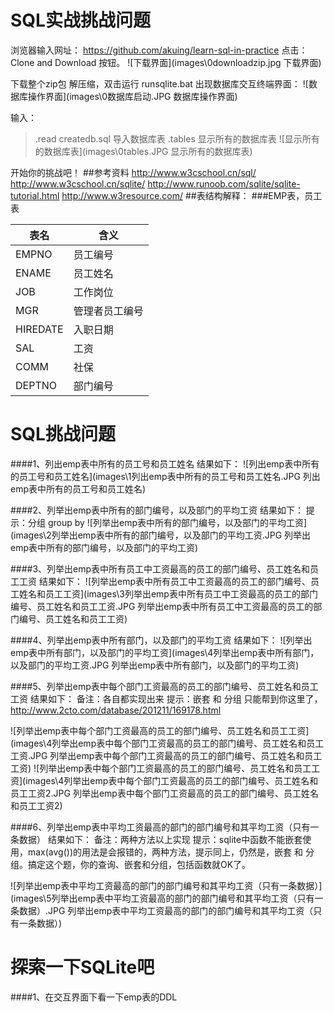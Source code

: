 SQL实战挑战问题
==================
浏览器输入网址：
https://github.com/akuing/learn-sql-in-practice
点击：Clone and Download 按钮。
![下载界面](images\0downloadzip.jpg 下载界面)

下载整个zip包
解压缩，双击运行 runsqlite.bat
出现数据库交互终端界面：
![数据库操作界面](images\0数据库启动.JPG 数据库操作界面)

输入：
>.read createdb.sql
导入数据库表
>.tables
显示所有的数据库表
![显示所有的数据库表](images\0tables.JPG 显示所有的数据库表)

开始你的挑战吧！
##参考资料
http://www.w3cschool.cn/sql/
http://www.w3cschool.cn/sqlite/
http://www.runoob.com/sqlite/sqlite-tutorial.html
http://www.w3resource.com/
##表结构解释：
###EMP表，员工表

| 表名  | 含义     |
| ----- | ------- |
| EMPNO | 员工编号 |
| ENAME |员工姓名  |
| JOB   |工作岗位  |
| MGR   |管理者员工编号|
| HIREDATE|入职日期 |
| SAL   |工资 |
| COMM  |社保  |
| DEPTNO |部门编号 |

SQL挑战问题
====================
####1、列出emp表中所有的员工号和员工姓名
结果如下：
![列出emp表中所有的员工号和员工姓名](images\1列出emp表中所有的员工号和员工姓名.JPG 列出emp表中所有的员工号和员工姓名)


####2、列举出emp表中所有的部门编号，以及部门的平均工资
结果如下：
提示：分组 group by
![列举出emp表中所有的部门编号，以及部门的平均工资](images\2列举出emp表中所有的部门编号，以及部门的平均工资.JPG 列举出emp表中所有的部门编号，以及部门的平均工资)


####3、列举出emp表中所有员工中工资最高的员工的部门编号、员工姓名和员工工资
结果如下：
![列举出emp表中所有员工中工资最高的员工的部门编号、员工姓名和员工工资](images\3列举出emp表中所有员工中工资最高的员工的部门编号、员工姓名和员工工资.JPG 列举出emp表中所有员工中工资最高的员工的部门编号、员工姓名和员工工资)


####4、列举出emp表中所有部门，以及部门的平均工资
结果如下：
![列举出emp表中所有部门，以及部门的平均工资](images\4列举出emp表中所有部门，以及部门的平均工资.JPG 列举出emp表中所有部门，以及部门的平均工资)

####5、列举出emp表中每个部门工资最高的员工的部门编号、员工姓名和员工工资
结果如下：
备注：各自都实现出来
提示：嵌套 和 分组
只能帮到你这里了，http://www.2cto.com/database/201211/169178.html

![列举出emp表中每个部门工资最高的员工的部门编号、员工姓名和员工工资](images\4列举出emp表中每个部门工资最高的员工的部门编号、员工姓名和员工工资.JPG 列举出emp表中每个部门工资最高的员工的部门编号、员工姓名和员工工资)
![列举出emp表中每个部门工资最高的员工的部门编号、员工姓名和员工工资](images\4列举出emp表中每个部门工资最高的员工的部门编号、员工姓名和员工工资2.JPG 列举出emp表中每个部门工资最高的员工的部门编号、员工姓名和员工工资2)

####6、列举出emp表中平均工资最高的部门的部门编号和其平均工资（只有一条数据）
结果如下：
备注：两种方法以上实现
提示：sqlite中函数不能嵌套使用，max(avg())的用法是会报错的，两种方法，提示同上，仍然是，嵌套 和 分组。搞定这个题，你的查询、嵌套和分组，包括函数就OK了。

![列举出emp表中平均工资最高的部门的部门编号和其平均工资（只有一条数据）](images\5列举出emp表中平均工资最高的部门的部门编号和其平均工资（只有一条数据）.JPG 列举出emp表中平均工资最高的部门的部门编号和其平均工资（只有一条数据）)

探索一下SQLite吧
=======================
####1、在交互界面下看一下emp表的DDL

